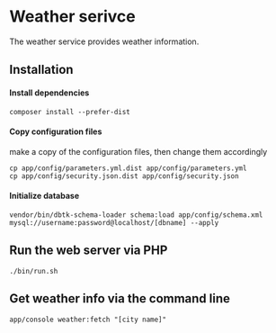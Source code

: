 # Weather serivce

The weather service provides weather information.

## Installation

#### Install dependencies
```
composer install --prefer-dist
```
#### Copy configuration files
make a copy of the configuration files, then change them accordingly
```
cp app/config/parameters.yml.dist app/config/parameters.yml
cp app/config/security.json.dist app/config/security.json
```
#### Initialize database
```
vendor/bin/dbtk-schema-loader schema:load app/config/schema.xml mysql://username:password@localhost/[dbname] --apply
```

## Run the web server via PHP
```
./bin/run.sh
```
## Get weather info via the command line
```
app/console weather:fetch "[city name]"
```

